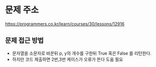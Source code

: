 # 문제 주소
https://programmers.co.kr/learn/courses/30/lessons/12916

## 문제 접근 방법
- 문자열을 소문자로 바꾼뒤 p, y의 개수를 구한뒤 True 혹은 False 를 리턴한다.
- 하지만 코드 제출하면 2번,3번 케이스가 오류가 뜬다 도움 필요